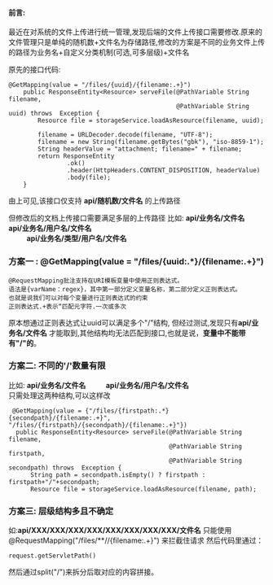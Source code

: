 #### 前言:  
最近在对系统的文件上传进行统一管理,发现后端的文件上传接口需要修改.原来的文件管理只是单纯的随机数+文件名为存储路径,修改的方案是不同的业务文件上传的路径为业务名+自定义分类机制(可选,可多层级)+文件名

原先的接口代码:
````
@GetMapping(value = "/files/{uuid}/{filename:.+}")
    public ResponseEntity<Resource> serveFile(@PathVariable String filename,
                                              @PathVariable String uuid) throws  Exception {
        Resource file = storageService.loadAsResource(filename, uuid);

        filename = URLDecoder.decode(filename, "UTF-8");
        filename = new String(filename.getBytes("gbk"), "iso-8859-1");
        String headerValue = "attachment; filename=" + filename;
        return ResponseEntity
                .ok()
                .header(HttpHeaders.CONTENT_DISPOSITION, headerValue)
                .body(file);
    }
   ````
   由上可见,该接口仅支持 **api/随机数/文件名** 的上传路径
 
 但修改后的文档上传接口需要满足多层的上传路径
 比如:    **api/业务名/文件名** 
  &nbsp;&nbsp; &nbsp;&nbsp;&nbsp; &nbsp; **api/业务名/用户名/文件名**    
  &nbsp;&nbsp; &nbsp;&nbsp;&nbsp; &nbsp; **api/业务名/类型/用户名/文件名**         

### 方案一 :  @GetMapping(value = "/files/{uuid:.*}/{filename:.+}")
````
@RequestMapping批注支持在URI模板变量中使用正则表达式。
语法是{varName：regex}，其中第一部分定义变量名称，第二部分定义正则表达式。
也就是说我们可以对每个变量进行正则表达式的约束
正则表达式.+表示“匹配元字符.一次或多次
````
原本想通过正则表达式让uuid可以满足多个"/"结构, 但经过测试,发现只有**api/业务名/文件名** 才能取到,其他结构均无法匹配到接口,也就是说，**变量中不能带有"/"的**。

### 方案二: 不同的'/'数量有限
 比如:    **api/业务名/文件名** 
  &nbsp;&nbsp; &nbsp;&nbsp;&nbsp; &nbsp; **api/业务名/用户名/文件名**    
  只需处理这两种结构,可以这样改
  ````
   @GetMapping(value = {"/files/{firstpath:.*}{secondpath}/{filename:.+}", "/files/{firstpath}/{secondpath}/{filename:.+}"})
    public ResponseEntity<Resource> serveFile(@PathVariable String filename,
                                              @PathVariable String firstpath,
                                              @PathVariable String secondpath) throws  Exception {
        String path = secondpath.isEmpty() ? firstpath : firstpath+"/"+secondpath;
        Resource file = storageService.loadAsResource(filename, path);
 ````
 
 ### 方案三: 层级结构多且不确定
 如:**api/XXX/XXX/XXX/XXX/XXX/XXX/XXX/XXX/文件名**
只能使用 @RequestMapping("/files/**//{filename:.+}")  来拦截住请求
然后代码里通过：
````
request.getServletPath()  
````
然后通过split("/")来拆分后取对应的内容拼接。